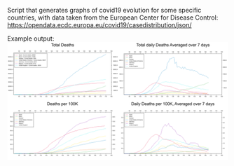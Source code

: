 Script that generates graphs of covid19 evolution for some specific countries, with data taken from the
European Center for Disease Control: 
https://opendata.ecdc.europa.eu/covid19/casedistribution/json/

Example output:
![](https://raw.githubusercontent.com/jonvaldes/covid_graph/master/example.png)
